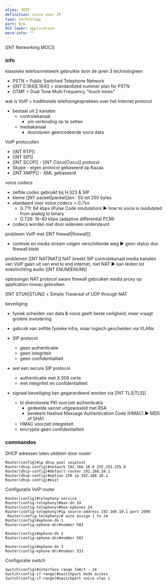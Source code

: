 ```yaml
---
alias: VOIP
definition: voice over IP
type: technology
port: N/A
OSI-layer: application
more-info: ""
---
```

[[NT Networking MOC]]

### info

klassieke telefoonnetwerk gebruikte door de jaren 3 technologieen
- PSTN = Public Switched Telephone Network
- [[NT E.164|E.164]] = standardized nummer plan for PSTN
- DTMF = Dual Tone Multi Frequency "touch tones"

wat is VoIP = traditionele telefoongesprekken over het Internet protocol
- bestaat uit 2 kanalen
	- controlekanaal
		- om verbinding op te zetten
	- mediakanaal
		- doorsturen geencodeerde voice data

VoIP protocollen
- [[NT RTP]]
- [[NT SIP]]
- [[NT SCCP]] - [[NT Cisco|Cisco]] protocol
- Skype - eigen protocol gebaseerd op Kazaa
- [[NT XMPP]] - XML gebaseerd

voice codecs
- zelfde codec gebruikt bij H.323 & SIP
- kleine [[NT packet|packet]]en : 50 tot 250 bytes
- standaard voor voice codecs = G.7xx
	- G.711: 64 kbps (Pulse Code modulation) ▶ how to voice is modulated from analog to binary
	- G.726: 16-40 kbps (adaptive differential PCM)
- codecs worden niet door iedereen ondersteunt

probleem VoIP met [[NT firewall|firewall]]
- controle en media stream volgen verschillende weg ▶ geen status dus firewall blokt 

problemen [[NT NAT|NAT]]
NAT breekt SIP controlekanaal
media kanalen van VoIP gaan uit van end to end internet, niet NAT ▶ kan leiden tot enkelrichting audio
[[NT ENUM|ENUM]] 

oplossingin NAT
protocol aware firewall gebruiken
media proxy op application niveau gebruiken

[[NT STUN|STUN]] = Simple Traversal of UDP through NAT



beveiliging
- fysiek scheiden van data & voice geeft beste veiligheid, maar vraagt grotere investering
- gebruik van zelfde fysieke infra, maar logisch gescheiden via VLANs

- SIP protocol
	- geen authenticatie
	- geen integriteit
	- geen confidentialiteit
- wel een secure SIP protocol
	- authenticatie met X.509 certs
	- met integriteit en confidentialiteit
- signaal beveiliging kan gegarandeerd worden via [[NT TLS|TLS]] 
	- bi directionele PKI voorziet authenticatie
		- gedeelde secret uitgewisseld met RSA
		- berekent Hashed Message Authentication Code (HMAC) ▶ MD5 of SHA1
	- HMAC voorziet integreteit
	- encryptie geen confidentialiteit

### commandos

DHCP adressen laten uitdelen door router

```
Router(config)#ip dhcp pool voiptest
Router(dhcp-config)#network 192.168.10.0 255.255.255.0
Router(dhcp-config)#default-router 192.168.10.1
Router(dhcp-config)#option 150 ip 192.168.10.1
Router(dhcp-config)#exit
```

Configuratie VoIP router

```
Router(config)#telephony-service
Router(config-telephony)#max-dn 24           
Router(config-telephony)#max-ephones 24    
Router(config-telephony)#ip source-address 192.168.10.1 port 2000
 Router(config-telephony)# auto assign 1 to 24
Router(config)#ephone-dn 1                                                        
Router(config-ephone-dn)#number 501 
                          
Router(config)#ephone-dn 2 
Router(config-ephone-dn)#number 502

Router(config)#ephone-dn 3
Router(config-ephone-dn)#number 333
```

Configuratie switch

```
Switch(config)#interface range fa0/1 – 24
Switch(config-if-range)#switchport mode access
Switch(config-if-range)#switchport voice vlan 1
```

